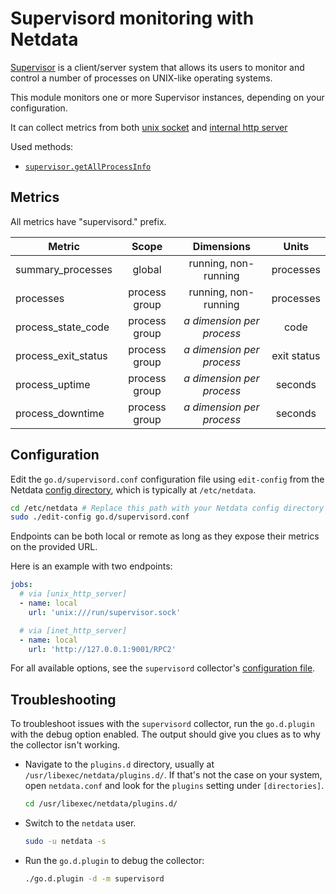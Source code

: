 <!--
title: "Supervisord monitoring with Netdata"
description: "Monitor the processes running by Supervisor with zero configuration, per-second metric granularity, and interactive visualizations."
custom_edit_url: "https://github.com/netdata/go.d.plugin/edit/master/modules/supervisord/README.md"
sidebar_label: "Supervisord"
learn_status: "Published"
learn_topic_type: "References"
learn_rel_path: "Virtualized environments/Virtualize hosts"
-->

# Supervisord monitoring with Netdata

[Supervisor](http://supervisord.org/) is a client/server system that allows its users to monitor and control a number of
processes on UNIX-like operating systems.

This module monitors one or more Supervisor instances, depending on your configuration.

It can collect metrics from
both [unix socket](http://supervisord.org/configuration.html?highlight=unix_http_server#unix-http-server-section-values)
and [internal http server](http://supervisord.org/configuration.html?highlight=unix_http_server#inet-http-server-section-settings)

Used methods:

- [`supervisor.getAllProcessInfo`](http://supervisord.org/api.html#supervisor.rpcinterface.SupervisorNamespaceRPCInterface.getAllProcessInfo)

## Metrics

All metrics have "supervisord." prefix.

| Metric              |     Scope     |           Dimensions           |    Units    |
|---------------------|:-------------:|:------------------------------:|:-----------:|
| summary_processes   |    global     |      running, non-running      |  processes  |
| processes           | process group |      running, non-running      |  processes  |
| process_state_code  | process group | <i>a dimension per process</i> |    code     |
| process_exit_status | process group | <i>a dimension per process</i> | exit status |
| process_uptime      | process group | <i>a dimension per process</i> |   seconds   |
| process_downtime    | process group | <i>a dimension per process</i> |   seconds   |

## Configuration

Edit the `go.d/supervisord.conf` configuration file using `edit-config` from the
Netdata [config directory](https://learn.netdata.cloud/docs/configure/nodes), which is typically at `/etc/netdata`.

```bash
cd /etc/netdata # Replace this path with your Netdata config directory
sudo ./edit-config go.d/supervisord.conf
```

Endpoints can be both local or remote as long as they expose their metrics on the provided URL.

Here is an example with two endpoints:

```yaml
jobs:
  # via [unix_http_server]
  - name: local
    url: 'unix:///run/supervisor.sock'

  # via [inet_http_server]
  - name: local
    url: 'http://127.0.0.1:9001/RPC2'
```

For all available options, see the `supervisord`
collector's [configuration file](https://github.com/netdata/go.d.plugin/blob/master/config/go.d/supervisord.conf).

## Troubleshooting

To troubleshoot issues with the `supervisord` collector, run the `go.d.plugin` with the debug option enabled. The output
should give you clues as to why the collector isn't working.

- Navigate to the `plugins.d` directory, usually at `/usr/libexec/netdata/plugins.d/`. If that's not the case on
  your system, open `netdata.conf` and look for the `plugins` setting under `[directories]`.

  ```bash
  cd /usr/libexec/netdata/plugins.d/
  ```

- Switch to the `netdata` user.

  ```bash
  sudo -u netdata -s
  ```

- Run the `go.d.plugin` to debug the collector:

  ```bash
  ./go.d.plugin -d -m supervisord
  ```
